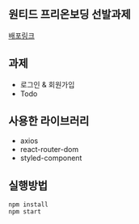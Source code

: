 ## 원티드 프리온보딩 선발과제
<a href='https://wanted-pre-onboarding-frontend-sage.vercel.app/'>배포링크</a>

## 과제
- 로그인 & 회원가입
- Todo

## 사용한 라이브러리
- axios
- react-router-dom
- styled-component

## 실행방법
```
npm install
npm start
```
